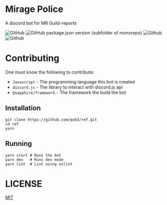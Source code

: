 # Mirage Police
A discord bot for MR Guild-reports

![GitHub](https://img.shields.io/github/license/qxb3/ref)
![GitHub package.json version (subfolder of monorepo)](https://img.shields.io/github/package-json/v/qxb3/ref?color=blue&filename=package.json)
![Github](https://img.shields.io/badge/language-javascript-yellow)
![Github](https://img.shields.io/badge/contribution-welcome-red)

# Contributing

One must know the following to contribute:
- `Javascript` - The programming language this bot is created
- `discord.js` - The library to interact with discord.js api
- `@sapphire/framework` - The framework the build the bot

## Installation

```
git clone https://github.com/qxb3/ref.git
cd ref
yarn
```

## Running

```
yarn start # Runs the bot
yarn dev   # Runs dev mode
yarn lint  # Lint using eslint
```

# LICENSE

[MIT](https://github.com/qxb3/ref/blob/main/LICENSE)
